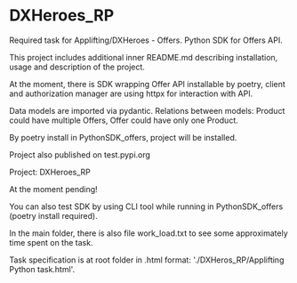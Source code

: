# DXHeroes_RP
Required task for Applifting/DXHeroes - Offers. Python SDK for Offers API.

This project includes additional inner README.md describing installation, usage and description of the project.

At the moment, there is SDK wrapping Offer API installable by poetry, client and authorization manager are using httpx for interaction with API.

Data models are imported via pydantic. 
Relations between models: Product could have multiple Offers, Offer could have only one Product.


By poetry install in PythonSDK_offers, project will be installed.

Project also published on test.pypi.org

Project: DXHeroes_RP

At the moment pending!

You can also test SDK by using CLI tool while running in PythonSDK_offers (poetry install required).

In the main folder, there is also file work_load.txt to see some approximately time spent on the task.

Task specification is at root folder in .html format: './DXHeros_RP/Applifting Python task.html'.
